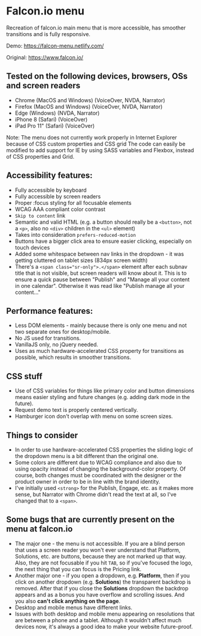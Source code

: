 # Falcon.io menu
Recreation of falcon.io main menu that is more accessible, has smoother transitions and is fully responsive.

Demo: https://falcon-menu.netlify.com/

Original: https://www.falcon.io/

## Tested on the following devices, browsers, OSs and screen readers
 - Chrome (MacOS and Windows) (VoiceOver, NVDA, Narrator)
 - Firefox (MacOS and Windows) (VoiceOver, NVDA, Narrator)
 - Edge (Windows) (NVDA, Narrator)
 - iPhone 8 (Safari) (VoiceOver)
 - iPad Pro 11" (Safari) (VoiceOver)

Note: The menu does not currently work properly in Internet Explorer because of CSS custom properties and CSS grid The code can easily be modified to add support for IE by using SASS variables and Flexbox, instead of CSS properties and Grid.

## Accessibility features:
 - Fully accessible by keyboard
 - Fully accessible by screen readers
 - Proper :focus styling for all focusable elements
 - WCAG AAA compliant color contrast
 - `Skip to content` link
 - Semantic and valid HTML (e.g. a button should really be a `<button>`, not a `<p>`, also no `<div>` children in the `<ul>` element)
 - Takes into consideration `prefers-reduced-motion`
 - Buttons have a bigger click area to ensure easier clicking, especially on touch devices
 - Added some whitespace between nav links in the dropdown - it was getting cluttered on tablet sizes (834px screen width)
 - There's a `<span class="sr-only">.</span>` element after each subnav title that is not visible, but screen readers will know about it. This is to ensure a quick pause between "Publish" and "Manage all your content in one calendar". Otherwise it was read like "Publish manage all your content..."

## Performance features:
 - Less DOM elements - mainly because there is only one menu and not two separate ones for desktop/mobile.
 - No JS used for transitions.
 - VanillaJS only, no jQuery needed.
 - Uses as much hardware-accelerated CSS property for transitions as possible, which results in smoother transitions.

## CSS stuff
 - Use of CSS variables for things like primary color and button dimensions means easier styling and future changes (e.g. adding dark mode in the future).
 - Request demo text is properly centered vertically.
 - Hamburger icon don't overlap with menu on some screen sizes.

## Things to consider
 - In order to use hardware-accelerated CSS properties the sliding logic of the dropdown menu is a bit different than the original one.
 - Some colors are different due to WCAG compliance and also due to using opacity instead of changing the background-color property. Of course, both changes must be coordinated with the designer or the product owner in order to be in line with the brand identity.
 - I've initially used `<strong>` for the Publish, Engage, etc. as it makes more sense, but Narrator with Chrome didn't read the text at all, so I've changed that to a `<span>`.

## Some bugs that are currently present on the menu at falcon.io
 - The major one - the menu is not accessible. If you are a blind person that uses a screen reader you won't ever understand that Platform, Solutions, etc. are buttons, because they are not marked up that way. Also, they are not focusable if you hit `TAB`, so if you've focused the logo, the next thing that you can focus is the Pricing link.
 - Another major one - if you open a dropdown, e.g. **Platform**, then if you click on another dropdown (e.g. **Solutions**) the transparent backdrop is removed. After that if you close the **Solutions** dropdown the backdrop appears and as a bonus you have overflow and scrolling issues. And you also **can't click anything on the page**.
 - Desktop and mobile menus have different links.
 - Issues with both desktop and mobile menu appearing on resolutions that are between a phone and a tablet. Although it wouldn't affect much devices now, it's always a good idea to make your website future-proof.
